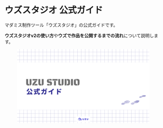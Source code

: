 # ウズスタジオ 公式ガイド

マダミス制作ツール「ウズスタジオ」の公式ガイドです。

**ウズスタジオv2の使い方**や**ウズで作品を公開するまでの流れ**について説明します。

<figure><img src=".gitbook/assets/image (9).png" alt=""><figcaption></figcaption></figure>
